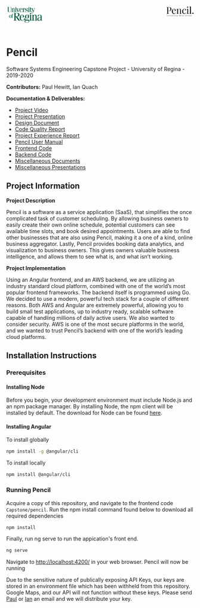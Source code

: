 <p>
  <img align="left" src="/uofr_logo.png" alt="U of R logo" width="20%"/>
  <img align="right" src="/pencil_logo.PNG" alt="Pencil logo" width="15%"/>
</p>

<br/><br/><br/><br/>

# Pencil

Software Systems Engineering Capstone Project - University of Regina - 2019-2020
<br/>

**Contributors:** Paul Hewitt, Ian Quach

**Documentation & Deliverables:**
* [Project Video]()
* [Project Presentation](https://github.com/paulhewitt/Capstone/blob/master/Presentations/Pencil%20Presentation.pdf)
* [Design Document](https://github.com/paulhewitt/Capstone/blob/master/Documentation/Pencil%20Design%20Document.pdf)
* [Code Quality Report](https://github.com/paulhewitt/Capstone/blob/master/Documentation/Code%20Quality%20Review%20Report.pdf)
* [Project Experience Report](https://github.com/paulhewitt/Capstone/blob/master/Documentation/Project%20Experience%20Report.pdf)
* [Pencil User Manual](https://github.com/paulhewitt/Capstone/blob/master/Documentation/Pencil%20User%20Manual.pdf)
* [Frontend Code](https://github.com/paulhewitt/Capstone/tree/master/pencil)
* [Backend Code](https://github.com/paulhewitt/Capstone/tree/master/back/pencilService)
* [Miscellaneous Documents](https://github.com/paulhewitt/Capstone/tree/master/Documentation/Miscellaneous%20Documentation)
* [Miscellaneous Presentations]()
      
## Project Information
**Project Description**

Pencil is a software as a service application (SaaS), that simplifies the once complicated task of customer scheduling. By allowing business owners to easily create their own online schedule, potential customers can see available time slots, and book desired appointments. Users are able to find other businesses that are also using Pencil, making it a one of a kind, online business aggregator. Lastly, Pencil provides booking data analytics, and visualization to business owners. This gives owners valuable business intelligence, and allows them to see what is, and what isn’t working.

**Project Implementation**

Using an Angular frontend, and an AWS backend, we are utilizing an industry standard cloud platform, combined with one of the world’s most popular frontend frameworks. The backend itself is programmed using Go. We decided to use a modern, powerful tech stack for a couple of different reasons. Both AWS and Angular are extremely powerful, allowing you to build small test applications, up to industry ready, scalable software capable of handling millions of daily active users. We also wanted to consider security. AWS is one of the most secure platforms in the world, and we wanted to trust Pencil’s backend with one of the world’s leading cloud platforms.

## Installation Instructions

### Prerequisites
#### Installing Node

Before you begin, your development environment must include Node.js and an npm package manager. By installing Node, the npm client will be installed by default. The download for Node can be found [here](https://nodejs.org/en/).

#### Installing Angular

To install globally
```bash
npm install -g @angular/cli
```

To install locally
```bash
npm install @angular/cli
```

### Running Pencil

Acquire a copy of this repository, and navigate to the frontend code `Capstone/pencil`. Run the npm install command found below to download all required dependencies
```bash
npm install
```

Finally, run ng serve to run the appication's front end.
```bash
ng serve
```

Navigate to [http://localhost:4200/](http://localhost:4200/) in your web browser. Pencil will now be running

Due to the sensitive nature of publically exposing API Keys, our keys are stored in an environment file which has been withheld from this repository. Google Maps, and our API will not function without these keys. Please send [Paul](mailto:paul@hewitt.dev?subject=PencilAPI) or [Ian](mailto:quach.ian07@gmail.com?subject=PencilAPI) an email and we will distribute your key.  
